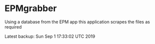 # EPMgrabber
Using a database from the EPM app this application scrapes the files as required


Latest backup: Sun Sep 1 17:33:02 UTC 2019
